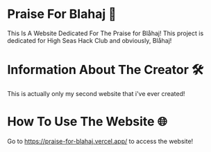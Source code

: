 # Praise For Blahaj 🦈
This Is A Website Dedicated For The Praise for Blåhaj! This project is dedicated for High Seas Hack Club and obviously, Blåhaj!

# Information About The Creator 🛠️
This is actually only my second website that i've ever created!

# How To Use The Website 🌐
Go to https://praise-for-blahaj.vercel.app/ to access the website!
